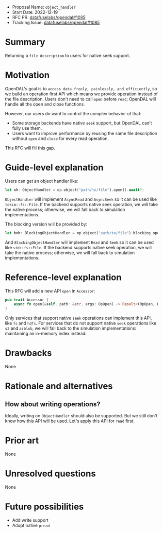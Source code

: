 - Proposal Name: `object_handler`
- Start Date: 2022-12-19
- RFC PR: [datafuselabs/opendal#1085](https://github.com/datafuselabs/opendal/pull/1085)
- Tracking Issue: [datafuselabs/opendal#1085](https://github.com/datafuselabs/opendal/issues/1085)

# Summary

Returning a `file description` to users for native seek support.

# Motivation

OpenDAL's goal is to `access data freely, painlessly, and efficiently`, so we build an operation first API which means we provide operation instead of the file description. Users don't need to call `open` before `read`; OpenDAL will handle all the open and close functions.

However, our users do want to control the complex behavior of that:

- Some storage backends have native `seek` support, but OpenDAL can't fully use them.
- Users want to improve performance by reusing the same file description without `open` and `close` for every read operation.

This RFC will fill this gap.


# Guide-level explanation

Users can get an object handler like:

```rust
let oh: ObjectHandler = op.object("path/to/file").open().await?;
```

`ObjectHandler` will implement `AsyncRead` and `AsyncSeek` so it can be used like `tokio::fs::File`. If the backend supports native seek operation, we will take the native process; otherwise, we will fall back to simulation implementations.

The blocking version will be provided by:

```rust
let boh: BlockingObjectHandler = op.object("path/to/file").blocking_open()?;
```

And `BlockingObjectHandler` will implement `Read` and `Seek` so it can be used like `std::fs::File`. If the backend supports native seek operation, we will take the native process; otherwise, we will fall back to simulation implementations.

# Reference-level explanation

This RFC will add a new API `open` in `Accessor`:

```rust
pub trait Accessor {
    async fn open(&self, path: &str, args: OpOpen) -> Result<(RpOpen, BytesHandler)>;
}
```

Only services that support native `seek` operations can implement this API, like `fs` and `hdfs`. For services that do not support native `seek` operations like `s3` and `azblob`, we will fall back to the simulation implementations: maintaining an in-memory index instead.

# Drawbacks

None

# Rationale and alternatives

## How about writing operations?

Ideally, writing on `ObjectHandler` should also be supported. But we still don't know how this API will be used. Let's apply this API for `read` first.

# Prior art

None

# Unresolved questions

None

# Future possibilities

- Add write support
- Adopt native `pread`
